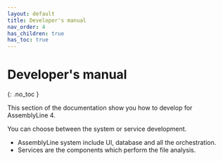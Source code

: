 ```yaml
---
layout: default
title: Developer's manual
nav_order: 4
has_children: true
has_toc: true
---
```


# Developer's manual
{: .no_toc }


This section of the documentation show you how to develop for AssemblyLine 4. 

You can choose between the system or service development. 
* AssemblyLine system include UI, database and all the orchestration. 
* Services are the components which perform the file analysis.